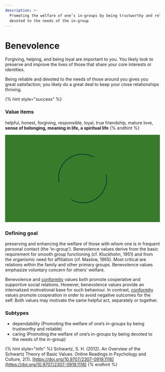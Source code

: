 ```yaml
---
description: >-
  Promoting the welfare of one’s in-groups by being trustworthy and reliable or 
  devoted to the needs of the in-group
---
```


# Benevolence

Forgiving, helping, and being loyal are important to you. You likely look to preserve and improve the lives of those that share your core interests or identities.

Being reliable and devoted to the needs of those around you gives you great satisfaction; you likely do a great deal to keep your close relationships thriving.

{% hint style="success" %}
### Value items

helpful, honest, forgiving, responsible, loyal, true friendship, mature love, **sense of belonging, meaning in life, a spiritual life**
{% endhint %}

![Benevolence](../../../.gitbook/assets/benevolence.gif)

### Defining goal

preserving and enhancing the welfare of those with whom one is in frequent personal contact (the ‘in-group’). Benevolence values derive from the basic requirement for smooth group functioning (cf. Kluckhohn, 1951) and from the organismic need for affiliation (cf. Maslow, 1965). Most critical are relations within the family and other primary groups. Benevolence values emphasize voluntary concern for others’ welfare.&#x20;

Benevolence and [conformity](../conservation/conformity.md) values both promote cooperative and supportive social relations. However, benevolence values provide an internalized motivational base for such behaviour. In contrast, [conformity](../conservation/conformity.md) values promote cooperation in order to avoid negative outcomes for the self. Both values may motivate the same helpful act, separately or together.

### Subtypes

* dependability (Promoting the welfare of one’s in-groups by being trustworthy and reliable)
* caring (Promoting the welfare of one’s in-groups by being devoted to the needs of the in-group)

{% hint style="info" %}
Schwartz, S. H. (2012). An Overview of the Schwartz Theory of Basic Values. Online Readings in Psychology and Culture, 2(1). [https://doi.org/10.9707/2307-0919.1116](https://doi.org/10.9707/2307-0919.1116)
{% endhint %}
